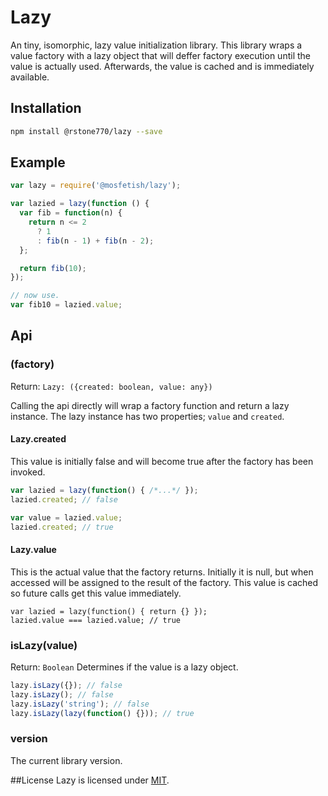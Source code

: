 Lazy
====

An tiny, isomorphic, lazy value initialization library. This library wraps a value factory with a lazy
object that will deffer factory execution until the value is actually used. Afterwards, the value is cached
and is immediately available.

## Installation
```bash
npm install @rstone770/lazy --save
```


## Example
```javascript
var lazy = require('@mosfetish/lazy');

var lazied = lazy(function () {
  var fib = function(n) {
    return n <= 2
      ? 1
      : fib(n - 1) + fib(n - 2);
  };

  return fib(10);
});

// now use.
var fib10 = lazied.value;
```

## Api

### (factory)
Return: ```Lazy: ({created: boolean, value: any})```

Calling the api directly will wrap a factory function and return a lazy instance. The lazy  instance
has two properties; ```value``` and ```created```.

#### Lazy.created
This value is initially false and will become true after the factory has been invoked.

```javascript
var lazied = lazy(function() { /*...*/ });
lazied.created; // false

var value = lazied.value;
lazied.created; // true
```

#### Lazy.value
This is the actual value that the factory returns. Initially it is null, but when accessed will be
assigned to the result of the factory. This value is cached so future calls get this value immediately.

```javascipt
var lazied = lazy(function() { return {} });
lazied.value === lazied.value; // true
```

### isLazy(value)
Return: ```Boolean```
Determines if the value is a lazy object.

```javascript
lazy.isLazy({}); // false
lazy.isLazy(); // false
lazy.isLazy('string'); // false
lazy.isLazy(lazy(function() {})); // true
```

### version
The current library version.

##License
Lazy is licensed under [MIT](LICENSE).
